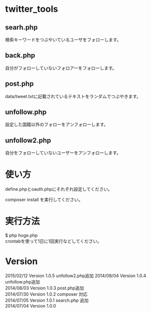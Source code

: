 # twitter_tools 
## searh.php
検索キーワードをつぶやいているユーザをフォローします。
## back.php
自分がフォローしていないフォロアーをフォローします。
## post.php
data/tweet.txtに記載されているテキストをランダムでつぶやきます。
## unfollow.php
設定した国籍以外のフォローをアンフォローします。
## unfollow2.php
自分をフォローしていないユーザーをアンフォローします。

# 使い方

define.phpとoauth.phpにそれぞれ設定してください。  

composer install を実行してください。  

# 実行方法
$ php hoge.php  
crontabを使って1日に1回実行などしてください。

# Version
2015/02/12 Version 1.0.5 unfollow2.php追加 
2014/08/04 Version 1.0.4 unfollow.php追加  
2014/08/03 Version 1.0.3 post.php追加  
2014/07/30 Version 1.0.2 composer 対応  
2014/07/05 Version 1.0.1 search.php 追加  
2014/07/04 Version 1.0.0  
